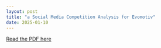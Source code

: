 ```yaml
---
layout: post
title: "a Social Media Competition Analysis for Evomotiv"
date: 2025-01-10
---
```


[Read the PDF here](https://hada99.github.io/HadiDahnoun.github.io/pdfs/Backlog_MITAF_Dahnoun_Blog.pdf)
